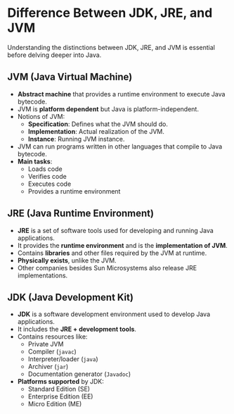 # Difference Between JDK, JRE, and JVM

Understanding the distinctions between JDK, JRE, and JVM is essential before delving deeper into Java.

## JVM (Java Virtual Machine)

- **Abstract machine** that provides a runtime environment to execute Java bytecode.
- JVM is **platform dependent** but Java is platform-independent.
- Notions of JVM:
  - **Specification**: Defines what the JVM should do.
  - **Implementation**: Actual realization of the JVM.
  - **Instance**: Running JVM instance.
- JVM can run programs written in other languages that compile to Java bytecode.
- **Main tasks**:
  - Loads code
  - Verifies code
  - Executes code
  - Provides a runtime environment

## JRE (Java Runtime Environment)

- **JRE** is a set of software tools used for developing and running Java applications.
- It provides the **runtime environment** and is the **implementation of JVM**.
- Contains **libraries** and other files required by the JVM at runtime.
- **Physically exists**, unlike the JVM.
- Other companies besides Sun Microsystems also release JRE implementations.

## JDK (Java Development Kit)

- **JDK** is a software development environment used to develop Java applications.
- It includes the **JRE + development tools**.
- Contains resources like:
  - Private JVM
  - Compiler (`javac`)
  - Interpreter/loader (`java`)
  - Archiver (`jar`)
  - Documentation generator (`Javadoc`)
- **Platforms supported** by JDK:
  - Standard Edition (SE)
  - Enterprise Edition (EE)
  - Micro Edition (ME)

